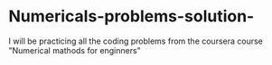# Numericals-problems-solution-

I will be practicing all the coding problems from the coursera course "Numerical mathods for enginners" 
